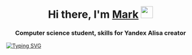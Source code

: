 <h1 align="center">Hi there, I'm <a href="https://daniilshat.ru/" target="_blank">Mark</a> 
<img src="https://github.com/blackcater/blackcater/raw/main/images/Hi.gif" height="32"/></h1>
<h3 align="center">Computer science student, skills for Yandex Alisa creator</h3>

[![Typing SVG](https://readme-typing-svg.herokuapp.com?color=%2336BCF7&lines=Face+recognition+programm)](https://git.io/typing-svg)
